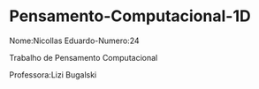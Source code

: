 # Pensamento-Computacional-1D
Nome:Nicollas Eduardo-Numero:24

Trabalho de Pensamento Computacional














Professora:Lizi Bugalski
